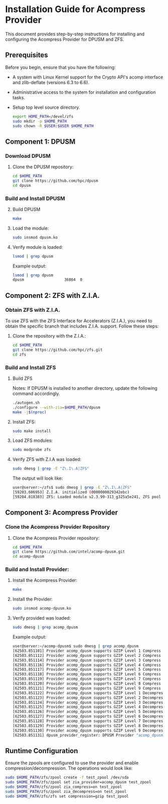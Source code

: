 # Installation Guide for Acompress Provider

This document provides step-by-step instructions for installing and configuring the Acompress Provider for DPUSM and ZFS.

## Prerequisites

Before you begin, ensure that you have the following:

- A system with Linux Kernel support for the Crypto API's acomp interface and zlib-deflate (versions 6.3 to 6.6).
- Administrative access to the system for installation and configuration tasks.
- Setup top level source directory.

   ```bash
   export HOME_PATH=/devel/zfs
   sudo mkdir -p $HOME_PATH
   sudo chown -R $USER:$USER $HOME_PATH
   ```

## Component 1: DPUSM

### Download DPUSM

1. Clone the DPUSM repository:

   ```bash
   cd $HOME_PATH
   git clone https://github.com/hpc/dpusm
   cd dpusm
   ```

### Build and Install DPUSM

2. Build DPUSM

   ```bash
   make
   ```

3. Load the module:

   ```bash
   sudo insmod dpusm.ko
   ```

4. Verify module is loaded:

   ```bash
   lsmod | grep dpusm
   ```
   
   Example output:

   ```bash
   lsmod | grep dpusm
   dpusm                  36864  0
   ```
 
## Component 2: ZFS with Z.I.A.

### Obtain ZFS with Z.I.A.

To use ZFS with the ZFS Interface for Accelerators (Z.I.A.), you need to obtain the specific branch that includes Z.I.A. support. Follow these steps:

1. Clone the repository with the Z.I.A.:

   ```bash
   cd $HOME_PATH
   git clone https://github.com/hpc/zfs.git
   cd zfs
   ```
   
### Build and Install ZFS

1. Build ZFS

   Notes:  If DPUSM is installed to another directory, update the following command accordingly.

   ```bash
   ./autogen.sh
   ./configure --with-zia=$HOME_PATH/dpusm
   make -j$(nproc)
   ```

3. Install ZFS:

   ```bash
   sudo make install
   ```

4. Load ZFS modules:

   ```bash
   sudo modprobe zfs
   ```

5. Verify ZFS with Z.I.A was loaded:

   ```bash
   sudo dmesg | grep -E "Z\.I\.A|ZFS"
   ```
   
   The output will look like:

      ```bash
      user@server:~/zfs$ sudo dmesg | grep -E "Z\.I\.A|ZFS"
      [59203.606953] Z.I.A. initialized (0000000029342ebc)
      [59204.818383] ZFS: Loaded module v2.3.99-313_g325a5e241, ZFS pool version 5000, ZFS filesystem version 5
      ```

## Component 3: Acompress Provider

### Clone the Acompress Provider Repository

1. Clone the Acompress Provider repository:

   ```bash
   cd $HOME_PATH
   git clone https://github.com/intel/acomp-dpusm.git
   cd acomp-dpusm
   ```

### Build and Install Provider:

1. Install the Acompress Provider:

    ```bash
    make
    ```

3. Install the Provider:

    ```bash
    sudo insmod acomp-dpusm.ko
    ```

4. Verify provided was loaded:

   ```bash
   sudo dmesg | grep acomp_dpusm
   ```

   Example output:

      ```bash
      user@server:~/acomp-dpusm$ sudo dmesg | grep acomp_dpusm
      [62503.851101] Provider acomp_dpusm supports GZIP Level 1 Compress
      [62503.851112] Provider acomp_dpusm supports GZIP Level 2 Compress
      [62503.851114] Provider acomp_dpusm supports GZIP Level 3 Compress
      [62503.851116] Provider acomp_dpusm supports GZIP Level 4 Compress
      [62503.851117] Provider acomp_dpusm supports GZIP Level 5 Compress
      [62503.851118] Provider acomp_dpusm supports GZIP Level 6 Compress
      [62503.851119] Provider acomp_dpusm supports GZIP Level 7 Compress
      [62503.851120] Provider acomp_dpusm supports GZIP Level 8 Compress
      [62503.851121] Provider acomp_dpusm supports GZIP Level 9 Compress
      [62503.851122] Provider acomp_dpusm supports GZIP Level 1 Decompress
      [62503.851123] Provider acomp_dpusm supports GZIP Level 2 Decompress
      [62503.851124] Provider acomp_dpusm supports GZIP Level 3 Decompress
      [62503.851125] Provider acomp_dpusm supports GZIP Level 4 Decompress
      [62503.851126] Provider acomp_dpusm supports GZIP Level 5 Decompress
      [62503.851127] Provider acomp_dpusm supports GZIP Level 6 Decompress
      [62503.851128] Provider acomp_dpusm supports GZIP Level 7 Decompress
      [62503.851129] Provider acomp_dpusm supports GZIP Level 8 Decompress
      [62503.851130] Provider acomp_dpusm supports GZIP Level 9 Decompress
      [62503.851131] dpusm_provider_register: DPUSM Provider "acomp_dpusm" (00000000863c55ce) added. Now 1 providers registered.
      ```

## Runtime Configuration

Ensure the zpools are configured to use the provider and enable compression/decompression.  The operations would look like:

   ```bash
   sudo $HOME_PATH/zfs/zpool create -f test_zpool /dev/sda
   sudo $HOME_PATH/zfs/zpool set zia_provider=acomp_dpusm test_zpool
   sudo $HOME_PATH/zfs/zpool zia_compress=on test_zpool
   sudo $HOME_PATH/zfs/zpool zia_decompress=on test_zpool
   sudo $HOME_PATH/zfs/zfs set compression=gzip test_zpool
   ```

